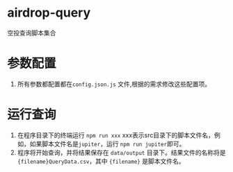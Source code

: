 # airdrop-query
空投查询脚本集合


# 参数配置

1. 所有参数都配置都在`config.json.js` 文件,根据的需求修改这些配置项。

# 运行查询

1. 在程序目录下的终端运行 `npm run xxx` xxx表示src目录下的脚本文件名，例如，如果脚本文件名是`jupiter`，运行 `npm run jupiter`即可。
2. 程序将开始查询，并将结果保存在 `data/output` 目录下。结果文件的名称将是 `{filename}QueryData.csv`，其中 `{filename}` 是脚本文件名。
